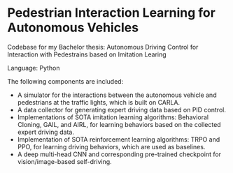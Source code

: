 # Pedestrian Interaction Learning for Autonomous Vehicles
Codebase for my Bachelor thesis: Autonomous Driving Control for Interaction with Pedestrains based on Imitation Learing

Language: Python

The following components are included:
- A simulator for the interactions between the autonomous vehicle and pedestrians at the traffic lights, which is built on CARLA.
- A data collector for generating expert driving data based on PID control.
- Implementations of SOTA imitation learning algorithms: Behavioral Cloning, GAIL, and AIRL, for learning behaviors based on the collected expert driving data.
- Implementation of SOTA reinforcement learning algorithms: TRPO and PPO, for learning driving behaviors, which are used as baselines.
- A deep multi-head CNN and corresponding pre-trained checkpoint for vision/image-based self-driving.
